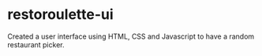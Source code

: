 # restoroulette-ui
Created a user interface using HTML, CSS and Javascript to have a random restaurant picker.
